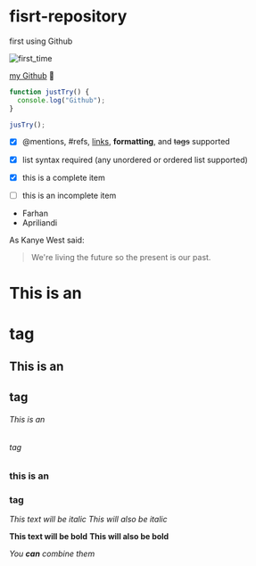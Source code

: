 # fisrt-repository
first using Github


![first_time](https://cdn0.tnwcdn.com/wp-content/blogs.dir/1/files/2018/03/GitHub-brave-hed-796x418.jpg)

[my Github](https://github.com/apriliandi246) :wave:


```javascript
function justTry() {
  console.log("Github");
}

jusTry();
```


- [x] @mentions, #refs, [links](), **formatting**, and <del>tags</del> supported
- [x] list syntax required (any unordered or ordered list supported)
- [x] this is a complete item
- [ ] this is an incomplete item


- Farhan 
- Apriliandi


As Kanye West said:

> We're living the future so
> the present is our past.


# This is an <h1> tag
## This is an <h2> tag
###### This is an <h6> tag
### this is an <h3> tag  
  
  
 *This text will be italic*
_This will also be italic_

**This text will be bold**
__This will also be bold__

_You **can** combine them_

